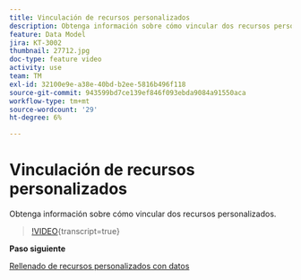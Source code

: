 ```yaml
---
title: Vinculación de recursos personalizados
description: Obtenga información sobre cómo vincular dos recursos personalizados.
feature: Data Model
jira: KT-3002
thumbnail: 27712.jpg
doc-type: feature video
activity: use
team: TM
exl-id: 32100e9e-a38e-40bd-b2ee-5816b496f118
source-git-commit: 943599bd7ce139ef846f093ebda9084a91550aca
workflow-type: tm+mt
source-wordcount: '29'
ht-degree: 6%

---
```


# Vinculación de recursos personalizados

Obtenga información sobre cómo vincular dos recursos personalizados.

>[!VIDEO](https://video.tv.adobe.com/v/27712?learn=on){transcript=true}

**Paso siguiente**

[Rellenado de recursos personalizados con datos](./populate-custom-resources-with-data.md)
